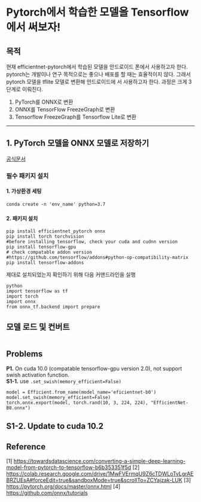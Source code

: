 
# Pytorch에서 학습한 모델을 Tensorflow 에서 써보자!

## 목적
현재 efficientnet-pytorch에서 학습된 모델을 안드로이드 폰에서 사용하고자 한다.
pytorch는 개발이나 연구 목적으로는 좋으나 배포를 할 때는 효율적이지 않다. 그래서 pytorch 모델을 tflite 모델로 변환해 안드로이드에 서 사용하고자 한다.
과정은 크게 3단계로 이뤄진다.
1. PyTorch를 ONNX로 변환
2. ONNX를 TensorFlow FreezeGraph로 변환
3. Tensorflow FreezeGraph를 Tensorflow Lite로 변환

---
## 1. PyTorch 모델을 ONNX 모델로 저장하기
[공식문서](https://pytorch.org/docs/master/onnx.html, "공식문서")

### 필수 패키지 설치

#### 1. 가상환경 세팅
```
conda create -n 'env_name' python=3.7
```

#### 2. 패키지 설치
```
pip install efficientnet_pytorch onnx
pip install torch torchvision
#before installing tensorflow, check your cuda and cudnn version
pip install tensorflow-gpu
# check compatable addon version 
#https://github.com/tensorflow/addons#python-op-compatibility-matrix
pip install tensorflow-addons
```
제대로 설치되었는지 확인하기 위해 다음 커맨드라인을 실행

```
python
import tensorflow as tf
import torch
import onnx
from onnx_tf.backend import prepare
```
## 모델 로드 및 컨버트
```

```

## Problems
**P1.** On cuda 10.0 (compatable tensorflow-gpu version 2.0), not support swish activation function.  
**S1-1.**
use ```.set_swish(memory_efficient=False)```
``` 
model = Efficient.from_name(model_name='eficientnet-b0')
model.set_swish(memory_efficient=False)
torch.onnx.export(model, torch.rand(10, 3, 224, 224), "EfficientNet-B0.onnx")
```

**S1-2.**
Update to cuda 10.2
---



## Reference
[1] https://towardsdatascience.com/converting-a-simple-deep-learning-model-from-pytorch-to-tensorflow-b6b353351f5d
[2] https://colab.research.google.com/drive/1MwFVErmqU9Z6cTDWLoTvLgrAEBRZUEsA#forceEdit=true&sandboxMode=true&scrollTo=ZCYajzak-LUK
[3] https://pytorch.org/docs/master/onnx.html
[4] https://github.com/onnx/tutorials

